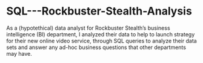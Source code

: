 # SQL---Rockbuster-Stealth-Analysis
As a (hypotethical) data analyst for Rockbuster Stealth’s business intelligence (BI) department, I analyzed their data to help to launch strategy for their new online video service, through SQL queries to analyze their data sets and answer any ad-hoc business questions that other departments may have.
